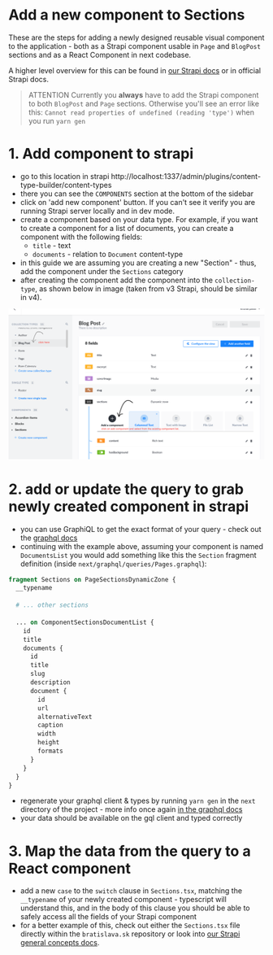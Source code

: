 # Add a new component to Sections

These are the steps for adding a newly designed reusable visual component to the application - both as a Strapi component usable in `Page` and `BlogPost` sections and as a React Component in next codebase.

A higher level overview for this can be found in [our Strapi docs](./../strapi/general-concepts.md) or in official Strapi docs.

> ATTENTION Currently you **always** have to add the Strapi component to both `BlogPost` and `Page` sections. Otherwise you'll see an error like this: `Cannot read properties of undefined (reading 'type')` when you run `yarn gen`

# 1. Add component to strapi

- go to this location in strapi
  http://localhost:1337/admin/plugins/content-type-builder/content-types
- there you can see the `COMPONENTS` section at the bottom of the sidebar
- click on 'add new component' button. If you can't see it verify you are running Strapi server locally and in dev mode.
- create a component based on your data type. For example, if you want to create a component for a list of documents, you can create a component with the following fields:
  - `title` - text
  - `documents` - relation to `Document` content-type
- in this guide we are assuming you are creating a new "Section" - thus, add the component under the `Sections` category
- after creating the component add the component into the `collection-type`, as shown below in image (taken from v3 Strapi, should be similar in v4).

![](./assets/add-new-component-in-collection-type.png)

# 2. add or update the query to grab newly created component in strapi

- you can use GraphiQL to get the exact format of your query - check out the [graphql docs](../graphql.md#exploring-graphql-schema)
- continuing with the example above, assuming your component is named `DocumentsList` you would add something like this the `Section` fragment definition (inside `next/graphql/queries/Pages.graphql`):

```graphql
fragment Sections on PageSectionsDynamicZone {
  __typename

  # ... other sections

  ... on ComponentSectionsDocumentList {
    id
    title
    documents {
      id
      title
      slug
      description
      document {
        id
        url
        alternativeText
        caption
        width
        height
        formats
      }
    }
  }
}
```

- regenerate your graphql client & types by running `yarn gen` in the `next` directory of the project - more info once again [in the graphql docs](../graphql.md)
- your data should be available on the gql client and typed correctly

# 3. Map the data from the query to a React component

- add a new `case` to the `switch` clause in `Sections.tsx`, matching the `__typename` of your newly created component - typescript will understand this, and in the body of this clause you should be able to safely access all the fields of your Strapi component
- for a better example of this, check out either the `Sections.tsx` file directly within the `bratislava.sk` repository or look into [our Strapi general concepts docs](./../strapi/general-concepts.md).
